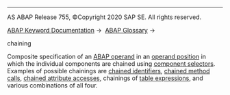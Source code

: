   

* * *

AS ABAP Release 755, ©Copyright 2020 SAP SE. All rights reserved.

[ABAP Keyword Documentation](javascript:call_link\('abenabap.htm'\)) →  [ABAP Glossary](javascript:call_link\('abenabap_glossary.htm'\)) → 

chaining

Composite specification of an [ABAP operand](javascript:call_link\('abenabap_operand_glosry.htm'\) "Glossary Entry") in an [operand position](javascript:call_link\('abenoperand_position_glosry.htm'\) "Glossary Entry") in which the individual components are chained using [component selectors](javascript:call_link\('abencomponent_selector_glosry.htm'\) "Glossary Entry"). Examples of possible chainings are [chained identifiers](javascript:call_link\('abenchained_name_glosry.htm'\) "Glossary Entry"), [chained method calls](javascript:call_link\('abenchained_method_call_glosry.htm'\) "Glossary Entry"), [chained attribute accesses](javascript:call_link\('abenchained_attribute_acc_glosry.htm'\) "Glossary Entry"), chainings of [table expressions](javascript:call_link\('abentable_expression_glosry.htm'\) "Glossary Entry"), and various combinations of all four.